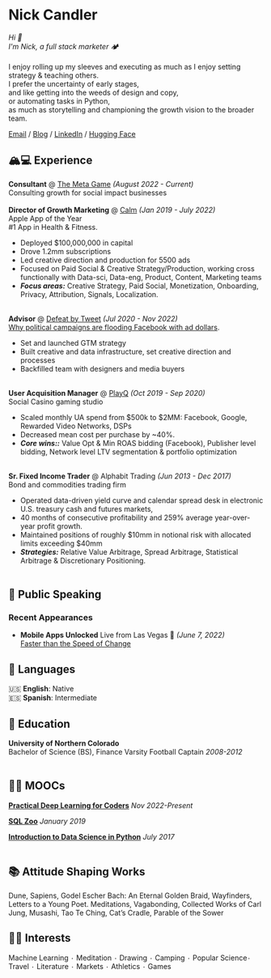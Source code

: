 # Nick Candler

_Hi 👋 <br>
I'm Nick, a full stack marketer 🏕_ <br><br>
I enjoy rolling up my sleeves and executing as much as I enjoy setting strategy & teaching others.<br>
I prefer the uncertainty of early stages, <br>
and like getting into the weeds of design and copy, <br>
or automating tasks in Python, <br>
as much as storytelling and championing the growth vision to the broader team.


[Email](mailto:nicolascandler@gmail.com) / [Blog](https://blog.themetagame.us) / [LinkedIn](https://www.linkedin.com/in/nicolascandler/) / [Hugging Face](https://huggingface.co/njc-ai) 

## 🏔💻  Experience
**Consultant** @ [The Meta Game]([https://themetagame.us](https://blog.themetagame.us)) _(August 2022 - Current)_ <br>
Consulting growth for social impact businesses
 <br><br>
**Director of Growth Marketing** @ [Calm](https://calm.com/) _(Jan 2019 - July 2022)_ <br>
Apple App of the Year<br>
#1 App in Health & Fitness.
  - Deployed $100,000,000 in capital
  - Drove 1.2mm subscriptions
  - Led creative direction and production for 5500 ads
  - Focused on Paid Social & Creative Strategy/Production, working cross functionally with Data-sci, Data-eng, Product, Content, Marketing teams
  - **_Focus areas:_** Creative Strategy, Paid Social, Monetization, Onboarding, Privacy, Attribution, Signals, Localization.
<br><br>

**Advisor** @ [Defeat by Tweet](https://www.defeatbytweet.org/) _(Jul 2020 - Nov 2022)_ <br>
[Why political campaigns are flooding Facebook with ad dollars](https://www.cnbc.com/2020/10/08/trump-biden-pacs-spend-big-on-facebook-as-election-nears.html).
  - Set and launched GTM strategy
  - Built creative and data infrastructure, set creative direction and processes
  - Backfilled team with designers and media buyers
<br><br>

**User Acquisition Manager** @ [PlayQ](https://www.playq.com/) _(Oct 2019 - Sep 2020)_ <br>
Social Casino gaming studio
  - Scaled monthly UA spend from $500k to $2MM: Facebook, Google, Rewarded Video Networks, DSPs
  - Decreased mean cost per purchase by ~40%. 
  - **_Core wins::_** Value Opt & Min ROAS bidding (Facebook), Publisher level bidding, Network level LTV segmentation & portfolio optimization
    <br><br>

**Sr. Fixed Income Trader** @ Alphabit Trading _(Jun 2013 - Dec 2017)_ <br>
Bond and commodities trading firm
  - Operated data-driven yield curve and calendar spread desk in electronic U.S. treasury cash and futures markets,
  - 40 months of consecutive profitability and 259% average year-over-year profit growth.
  - Maintained positions of roughly $10mm in notional risk with allocated limits exceeding $40mm
  - **_Strategies:_** Relative Value Arbitrage, Spread Arbitrage, Statistical Arbitrage & Discretionary Positioning.
    <br><br>  

## 🎤 Public Speaking
    
### Recent Appearances

- **Mobile Apps Unlocked** Live from Las Vegas 🎰 _(June 7, 2022)_
<br>[Faster than the Speed of Change](https://mauvegas.wces.net/class/case-study-presented-by-appsflyer/)<br>


## 💬 Languages

🇺🇸 **English**: Native <br>
🇪🇸 **Spanish**: Intermediate
<br>

## 🐻 Education

**University of Northern Colorado**<br>
Bachelor of Science (BS), Finance
Varsity Football Captain
*2008-2012*
<br><br>

## 🧑‍💻 MOOCs
**[Practical Deep Learning for Coders](https://course.fast.ai/)** 
*Nov 2022-Present*

**[SQL Zoo](https://sqlzoo.net/wiki/SQL_Tutorial)**
*January 2019*

**[Introduction to Data Science in Python](https://www.coursera.org/learn/python-data-analysis)**
*July 2017*<br><br>

## 📚 Attitude Shaping Works
 Dune, Sapiens, Godel Escher Bach: An Eternal Golden Braid, Wayfinders, Letters to a Young Poet.
Meditations, Vagabonding, Collected Works of Carl Jung, Musashi, Tao Te Ching, Cat’s Cradle, Parable of the Sower

## 🤸‍♀️ Interests 
Machine Learning ٠ Meditation ٠ Drawing ٠ Camping ٠ Popular Science٠ Travel ٠ Literature ٠ Markets ٠ Athletics ٠ Games

